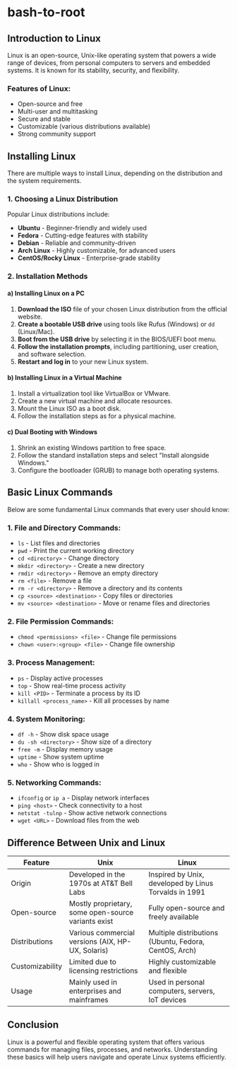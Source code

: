# bash-to-root

## Introduction to Linux
Linux is an open-source, Unix-like operating system that powers a wide range of devices, from personal computers to servers and embedded systems. It is known for its stability, security, and flexibility.
### Features of Linux:
- Open-source and free
- Multi-user and multitasking
- Secure and stable
- Customizable (various distributions available)
- Strong community support
## Installing Linux
There are multiple ways to install Linux, depending on the distribution and the system requirements.

### 1. Choosing a Linux Distribution
Popular Linux distributions include:
- **Ubuntu** - Beginner-friendly and widely used
- **Fedora** - Cutting-edge features with stability
- **Debian** - Reliable and community-driven
- **Arch Linux** - Highly customizable, for advanced users
- **CentOS/Rocky Linux** - Enterprise-grade stability

### 2. Installation Methods
#### a) Installing Linux on a PC
1. **Download the ISO** file of your chosen Linux distribution from the official website.
2. **Create a bootable USB drive** using tools like Rufus (Windows) or `dd` (Linux/Mac).
3. **Boot from the USB drive** by selecting it in the BIOS/UEFI boot menu.
4. **Follow the installation prompts**, including partitioning, user creation, and software selection.
5. **Restart and log in** to your new Linux system.

#### b) Installing Linux in a Virtual Machine
1. Install a virtualization tool like VirtualBox or VMware.
2. Create a new virtual machine and allocate resources.
3. Mount the Linux ISO as a boot disk.
4. Follow the installation steps as for a physical machine.

#### c) Dual Booting with Windows
1. Shrink an existing Windows partition to free space.
2. Follow the standard installation steps and select "Install alongside Windows."
3. Configure the bootloader (GRUB) to manage both operating systems.
## Basic Linux Commands
Below are some fundamental Linux commands that every user should know:
### 1. File and Directory Commands:
- `ls` - List files and directories
- `pwd` - Print the current working directory
- `cd <directory>` - Change directory
- `mkdir <directory>` - Create a new directory
- `rmdir <directory>` - Remove an empty directory
- `rm <file>` - Remove a file
- `rm -r <directory>` - Remove a directory and its contents
- `cp <source> <destination>` - Copy files or directories
- `mv <source> <destination>` - Move or rename files and directories
### 2. File Permission Commands:
- `chmod <permissions> <file>` - Change file permissions
- `chown <user>:<group> <file>` - Change file ownership
### 3. Process Management:
- `ps` - Display active processes
- `top` - Show real-time process activity
- `kill <PID>` - Terminate a process by its ID
- `killall <process_name>` - Kill all processes by name
### 4. System Monitoring:
- `df -h` - Show disk space usage
- `du -sh <directory>` - Show size of a directory
- `free -m` - Display memory usage
- `uptime` - Show system uptime
- `who` - Show who is logged in
### 5. Networking Commands:
- `ifconfig` or `ip a` - Display network interfaces
- `ping <host>` - Check connectivity to a host
- `netstat -tulnp` - Show active network connections
- `wget <URL>` - Download files from the web
## Difference Between Unix and Linux
| Feature          | Unix                                       | Linux                                      |
|-----------------|---------------------------------|--------------------------------|
| Origin         | Developed in the 1970s at AT&T Bell Labs | Inspired by Unix, developed by Linus Torvalds in 1991 |
| Open-source    | Mostly proprietary, some open-source variants exist | Fully open-source and freely available |
| Distributions  | Various commercial versions (AIX, HP-UX, Solaris) | Multiple distributions (Ubuntu, Fedora, CentOS, Arch) |
| Customizability | Limited due to licensing restrictions | Highly customizable and flexible |
| Usage          | Mainly used in enterprises and mainframes | Used in personal computers, servers, IoT devices |
## Conclusion
Linux is a powerful and flexible operating system that offers various commands for managing files, processes, and networks. Understanding these basics will help users navigate and operate Linux systems efficiently.
